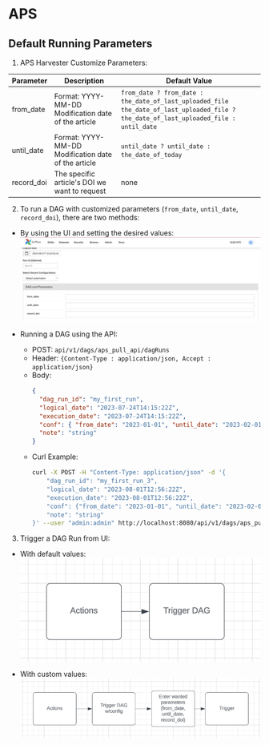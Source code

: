# APS

## Default Running Parameters

1. APS Harvester Customize Parameters:

| Parameter  | Description                                            | Default Value                                                                                                                              |
| ---------- | ------------------------------------------------------ | ------------------------------------------------------------------------------------------------------------------------------------------ |
| from_date  | Format: YYYY-MM-DD<br>Modification date of the article | `from_date ? from_date : the_date_of_last_uploaded_file`<br>`the_date_of_last_uploaded_file ? the_date_of_last_uploaded_file : until_date` |
| until_date | Format: YYYY-MM-DD<br>Modification date of the article | `until_date ? until_date : the_date_of_today`                                                                                              |
| record_doi | The specific article's DOI we want to request          | none                                                                                                                                       |

2. To run a DAG with customized parameters (`from_date`, `until_date`, `record_doi`), there are two methods:

- By using the UI and setting the desired values:
  ![airflow_running_with_customize_params](./airflow_running_with_customize_params.png)

- Running a DAG using the API:
  - POST: `api/v1/dags/aps_pull_api/dagRuns`
  - Header: `{Content-Type : application/json, Accept : application/json}`
  - Body:
    ```json
    {
      "dag_run_id": "my_first_run",
      "logical_date": "2023-07-24T14:15:22Z",
      "execution_date": "2023-07-24T14:15:22Z",
      "conf": { "from_date": "2023-01-01", "until_date": "2023-02-01" },
      "note": "string"
    }
    ```
  - Curl Example:
    ```bash
    curl -X POST -H "Content-Type: application/json" -d '{
        "dag_run_id": "my_first_run_3",
        "logical_date": "2023-08-01T12:56:22Z",
        "execution_date": "2023-08-01T12:56:22Z",
        "conf": {"from_date": "2023-01-01", "until_date": "2023-02-01"},
        "note": "string"
    }' --user "admin:admin" http://localhost:8080/api/v1/dags/aps_pull_api/dagRuns
    ```

3. Trigger a DAG Run from UI:

- With default values:
  ![trigger_dag_with_default_values](./trigger_dag_with_default_values.png)

- With custom values:
  ![trigger_dag_with_custom_values](./trigger_dag_with_custom_values.png)
